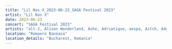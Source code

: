 ```yaml
---
title: "Lil Nas X_2023-06-23_SAGA Festival 2023"
artist: "Lil Nas X"
date: 2023-06-23
concert: "SAGA Festival 2023"
artists: "alt-J, Alison Wonderland, Ashe, Adriatique, aespa, Aitch, Adg7, A Hundred Drums, AJR, Alexander 23, Arden Jones, AFI, Abraham Alexander, 999999999, 070 Shake, Álvaro Díaz, Adam Beyer"
location: "Romaero Baneasa"
location_details: "Bucharest, Romania"
---
```

